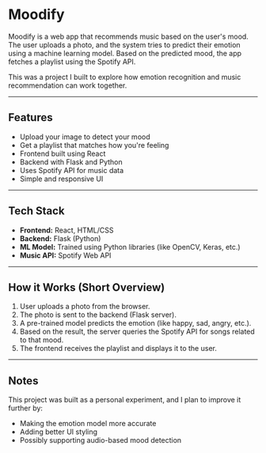 # Moodify

Moodify is a web app that recommends music based on the user's mood. The user uploads a photo, and the system tries to predict their emotion using a machine learning model. Based on the predicted mood, the app fetches a playlist using the Spotify API.

This was a project I built to explore how emotion recognition and music recommendation can work together.

---

## Features

- Upload your image to detect your mood
- Get a playlist that matches how you're feeling
- Frontend built using React
- Backend with Flask and Python
- Uses Spotify API for music data
- Simple and responsive UI

---

## Tech Stack

- **Frontend:** React, HTML/CSS
- **Backend:** Flask (Python)
- **ML Model:** Trained using Python libraries (like OpenCV, Keras, etc.)
- **Music API:** Spotify Web API

---

## How it Works (Short Overview)

1. User uploads a photo from the browser.
2. The photo is sent to the backend (Flask server).
3. A pre-trained model predicts the emotion (like happy, sad, angry, etc.).
4. Based on the result, the server queries the Spotify API for songs related to that mood.
5. The frontend receives the playlist and displays it to the user.

---


## Notes

This project was built as a personal experiment, and I plan to improve it further by:
- Making the emotion model more accurate
- Adding better UI styling
- Possibly supporting audio-based mood detection

